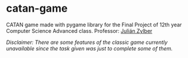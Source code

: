 # catan-game
CATAN game made with pygame library for the Final Project of 12th year Computer Science Advanced class.
Professor: [Julián Zylber](https://github.com/JZylber)

<em>Disclaimer: There are some features of the classic game currently unavailable since the task given was just to complete some of them.</em>
